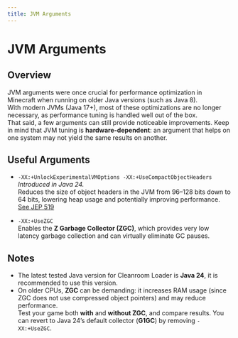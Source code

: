 ```yaml
---
title: JVM Arguments
---
```


# JVM Arguments

## Overview

JVM arguments were once crucial for performance optimization in Minecraft when running on older Java versions (such as Java 8).  
With modern JVMs (Java 17+), most of these optimizations are no longer necessary, as performance tuning is handled well out of the box.  
That said, a few arguments can still provide noticeable improvements.
Keep in mind that JVM tuning is **hardware-dependent**: an argument that helps on one system may not yield the same results on another.

## Useful Arguments

- `-XX:+UnlockExperimentalVMOptions -XX:+UseCompactObjectHeaders`  
  *Introduced in Java 24.*  
  Reduces the size of object headers in the JVM from 96–128 bits down to 64 bits, lowering heap usage and potentially improving performance.  
  [See JEP 519](https://openjdk.org/jeps/519)

- `-XX:+UseZGC`  
  Enables the **Z Garbage Collector (ZGC)**, which provides very low latency garbage collection and can virtually eliminate GC pauses.

## Notes

- The latest tested Java version for Cleanroom Loader is **Java 24**, it is recommended to use this version.
- On older CPUs, **ZGC** can be demanding: it increases RAM usage (since ZGC does not use compressed object pointers) and may reduce performance.  
  Test your game both **with** and **without ZGC**, and compare results. You can revert to Java 24’s default collector (**G1GC**) by removing `-XX:+UseZGC`.
